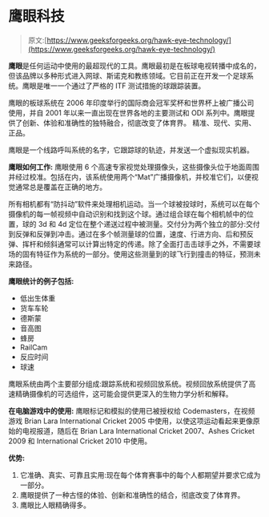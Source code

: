 # 鹰眼科技

> 原文:[https://www.geeksforgeeks.org/hawk-eye-technology/](https://www.geeksforgeeks.org/hawk-eye-technology/)

**鹰眼**是任何运动中使用的最超现代的工具。鹰眼最初是在板球电视转播中成名的，但该品牌以多种形式进入网球、斯诺克和教练领域。它目前正在开发一个足球系统。鹰眼是唯一一个通过了严格的 ITF 测试措施的球跟踪装置。

鹰眼的板球系统在 2006 年印度举行的国际商会冠军奖杯和世界杯上被广播公司使用，并自 2001 年以来一直出现在世界各地的主要测试和 ODI 系列中。鹰眼提供了创新、体验和准确性的独特融合，彻底改变了体育界。
精准、现代、实用、正品。

鹰眼是一个线路呼叫系统的名字，它跟踪球的轨迹，并发送一个虚拟现实机器。

**鹰眼如何工作:**
鹰眼使用 6 个高速专家视觉处理摄像头，这些摄像头位于地面周围并经过校准。包括在内，该系统使用两个“Mat”广播摄像机，并校准它们，以便视觉通常总是覆盖在正确的地方。

所有相机都有“防抖动”软件来处理相机运动。当一个球被投球时，系统可以在每个摄像机的每一帧视频中自动识别和找到这个球。通过组合球在每个相机帧中的位置，球的 3d 和 4d 定位在整个递送过程中被测量。交付分为两个独立的部分:交付到反弹和反弹到冲击。通过在多个帧测量球的位置，速度、行进方向、后和预反弹、挥杆和倾斜通常可以计算出特定的传递。除了全面打击击球手之外，不需要球场的固有特征作为系统的一部分。使用这些测量到的球飞行到撞击的特征，预测未来路径。

**鹰眼统计的例子包括:**

*   低出生体重
*   货车车轮
*   德斯蒙
*   音高图
*   蜂房
*   RailCam
*   反应时间
*   球速

鹰眼系统由两个主要部分组成:跟踪系统和视频回放系统。视频回放系统提供了高速精确摄像机的可选组件，这可能会提供更深入的生物力学分析和解释。

**在电脑游戏中的使用:**
鹰眼标记和模拟的使用已被授权给 Codemasters，在视频游戏 Brian Lara International Cricket 2005 中使用，以使这项运动看起来更像原始的电视报道，随后在 Brian Lara International Cricket 2007、Ashes Cricket 2009 和 International Cricket 2010 中使用。

**优势:**

1.  它准确、真实、可靠且实用:现在每个体育赛事中的每个人都期望并要求它成为一部分。
2.  鹰眼提供了一种古怪的体验、创新和准确性的结合，彻底改变了体育界。
3.  鹰眼比人眼精确得多。